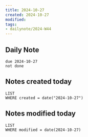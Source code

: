 ```yaml
---
title: 2024-10-27
created: 2024-10-27
modified: 
tags: 
- dailynote/2024-W44
---
```

## Daily Note
```tasks
due 2024-10-27
not done
```
## Notes created today
```dataview
LIST
WHERE created = date("2024-10-27")
```
## Notes modified today
```dataview
LIST
WHERE modified = date(2024-10-27)
```
